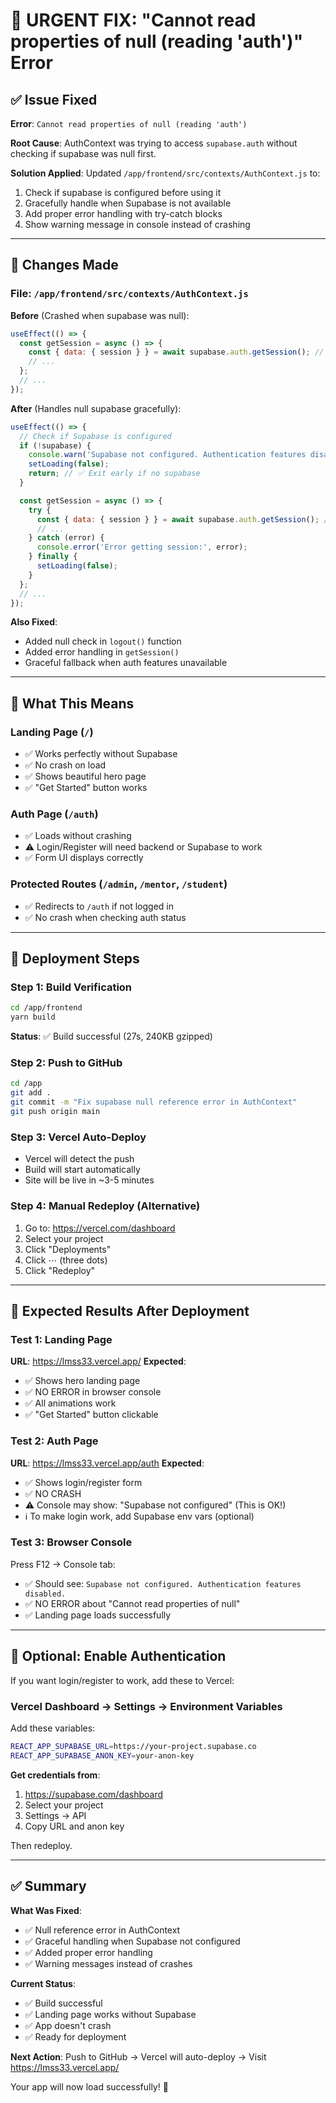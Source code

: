 # 🔧 URGENT FIX: "Cannot read properties of null (reading 'auth')" Error

## ✅ Issue Fixed

**Error**: `Cannot read properties of null (reading 'auth')`

**Root Cause**: AuthContext was trying to access `supabase.auth` without checking if supabase was null first.

**Solution Applied**: Updated `/app/frontend/src/contexts/AuthContext.js` to:
1. Check if supabase is configured before using it
2. Gracefully handle when Supabase is not available
3. Add proper error handling with try-catch blocks
4. Show warning message in console instead of crashing

---

## 🚀 Changes Made

### File: `/app/frontend/src/contexts/AuthContext.js`

**Before** (Crashed when supabase was null):
```javascript
useEffect(() => {
  const getSession = async () => {
    const { data: { session } } = await supabase.auth.getSession(); // ❌ Crashes if supabase is null
    // ...
  };
  // ...
});
```

**After** (Handles null supabase gracefully):
```javascript
useEffect(() => {
  // Check if Supabase is configured
  if (!supabase) {
    console.warn('Supabase not configured. Authentication features disabled.');
    setLoading(false);
    return; // ✅ Exit early if no supabase
  }

  const getSession = async () => {
    try {
      const { data: { session } } = await supabase.auth.getSession(); // ✅ Safe to use now
      // ...
    } catch (error) {
      console.error('Error getting session:', error);
    } finally {
      setLoading(false);
    }
  };
  // ...
});
```

**Also Fixed**:
- Added null check in `logout()` function
- Added error handling in `getSession()`
- Graceful fallback when auth features unavailable

---

## 🎯 What This Means

### Landing Page (`/`)
- ✅ Works perfectly without Supabase
- ✅ No crash on load
- ✅ Shows beautiful hero page
- ✅ "Get Started" button works

### Auth Page (`/auth`)
- ✅ Loads without crashing
- ⚠️ Login/Register will need backend or Supabase to work
- ✅ Form UI displays correctly

### Protected Routes (`/admin`, `/mentor`, `/student`)
- ✅ Redirects to `/auth` if not logged in
- ✅ No crash when checking auth status

---

## 📝 Deployment Steps

### Step 1: Build Verification
```bash
cd /app/frontend
yarn build
```
**Status**: ✅ Build successful (27s, 240KB gzipped)

### Step 2: Push to GitHub
```bash
cd /app
git add .
git commit -m "Fix supabase null reference error in AuthContext"
git push origin main
```

### Step 3: Vercel Auto-Deploy
- Vercel will detect the push
- Build will start automatically
- Site will be live in ~3-5 minutes

### Step 4: Manual Redeploy (Alternative)
1. Go to: https://vercel.com/dashboard
2. Select your project
3. Click "Deployments"
4. Click ⋯ (three dots)
5. Click "Redeploy"

---

## 🧪 Expected Results After Deployment

### Test 1: Landing Page
**URL**: https://lmss33.vercel.app/
**Expected**: 
- ✅ Shows hero landing page
- ✅ NO ERROR in browser console
- ✅ All animations work
- ✅ "Get Started" button clickable

### Test 2: Auth Page
**URL**: https://lmss33.vercel.app/auth
**Expected**:
- ✅ Shows login/register form
- ✅ NO CRASH
- ⚠️ Console may show: "Supabase not configured" (This is OK!)
- ℹ️ To make login work, add Supabase env vars (optional)

### Test 3: Browser Console
Press F12 → Console tab:
- ✅ Should see: `Supabase not configured. Authentication features disabled.`
- ✅ NO ERROR about "Cannot read properties of null"
- ✅ Landing page loads successfully

---

## 🔐 Optional: Enable Authentication

If you want login/register to work, add these to Vercel:

### Vercel Dashboard → Settings → Environment Variables

Add these variables:
```bash
REACT_APP_SUPABASE_URL=https://your-project.supabase.co
REACT_APP_SUPABASE_ANON_KEY=your-anon-key
```

**Get credentials from**:
1. https://supabase.com/dashboard
2. Select your project
3. Settings → API
4. Copy URL and anon key

Then redeploy.

---

## ✅ Summary

**What Was Fixed**:
- ✅ Null reference error in AuthContext
- ✅ Graceful handling when Supabase not configured
- ✅ Added proper error handling
- ✅ Warning messages instead of crashes

**Current Status**:
- ✅ Build successful
- ✅ Landing page works without Supabase
- ✅ App doesn't crash
- ✅ Ready for deployment

**Next Action**:
Push to GitHub → Vercel will auto-deploy → Visit https://lmss33.vercel.app/

Your app will now load successfully! 🎉
